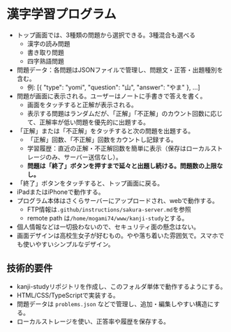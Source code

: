 
# 漢字学習プログラム

- トップ画面では、3種類の問題から選択できる。3種混合も選べる
  - 漢字の読み問題
  - 書き取り問題
  - 四字熟語問題
- 問題データ：各問題はJSONファイルで管理し、問題文・正答・出題種別を含む。
  - 例: [{ "type": "yomi", "question": "山", "answer": "やま" }, ...]
- 問題が画面に表示される。ユーザーはノートに手書きで答えを書く。
  - 画面をタッチすると正解が表示される。
  - 表示する問題はランダムだが、「正解」「不正解」のカウント回数に応じて、正解率が低い問題を優先的に出題する。
- 「正解」または「不正解」をタッチすると次の問題を出題する。
  - 「正解」回数、「不正解」回数をカウントし記録する。
  - 学習履歴：直近の正解・不正解回数を簡単に表示（保存はローカルストレージのみ、サーバー送信なし）。
  - **問題は「終了」ボタンを押すまで延々と出題し続ける。問題数の上限なし。**
- 「終了」ボタンをタッチすると、トップ画面に戻る。
- iPadまたはiPhoneで動作する。
- プログラム本体はさくらサーバーにアップロードされ、webで動作する。
  - FTP情報は`.github/instructions/sakura-server.md`を参照
  - remote path は`/home/mogami74/www/kanji-study`とする。
- 個人情報などは一切扱わないので、セキュリティ面の懸念はない。
- 画面デザインは高校生女子が好むもの。やや落ち着いた雰囲気で。スマホでも使いやすいシンプルなデザイン。

## 技術的要件
- kanji-studyリポジトリを作成し、このフォルダ単体で動作するようにする。
- HTML/CSS/TypeScriptで実装する。
- 問題データは `problems.json` などで管理し、追加・編集しやすい構造にする。
- ローカルストレージを使い、正答率や履歴を保存する。
